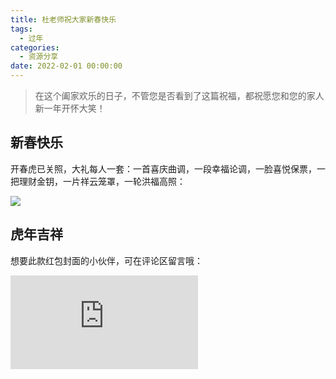 ```yaml
---
title: 杜老师祝大家新春快乐
tags:
  - 过年
categories:
  - 资源分享
date: 2022-02-01 00:00:00
---
```


> 在这个阖家欢乐的日子，不管您是否看到了这篇祝福，都祝愿您和您的家人新一年开怀大笑！

<!-- more -->

## 新春快乐

开春虎已关照，大礼每人一套：一首喜庆曲调，一段幸福论调，一脸喜悦保票，一把理财金钥，一片祥云笼罩，一轮洪福高照：

![](https://cdn.dusays.com/2022/02/429-1.jpg)

## 虎年吉祥

想要此款红包封面的小伙伴，可在评论区留言哦：

<iframe class="b-video" src="https://player.bilibili.com/player.html?bvid=BV18S4y1G72q&page=1" scrolling="no" border="0" frameborder="no" framespacing="0" allowfullscreen="true"> </iframe>